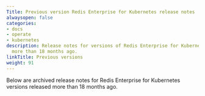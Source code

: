 ```yaml
---
Title: Previous version Redis Enterprise for Kubernetes release notes
alwaysopen: false
categories:
- docs
- operate
- kubernetes
description: Release notes for versions of Redis Enterprise for Kubernetes released
  more than 18 months ago.
linkTitle: Previous versions
weight: 91
---
```

Below are archived release notes for Redis Enterprise for Kubernetes versions released more than 18 months ago.

